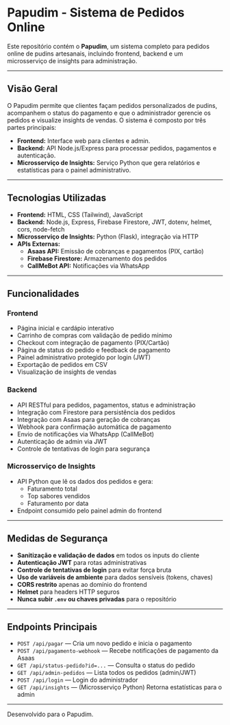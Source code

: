 # Papudim - Sistema de Pedidos Online

Este repositório contém o **Papudim**, um sistema completo para pedidos online de pudins artesanais, incluindo frontend, backend e um microsserviço de insights para administração.

---

## Visão Geral

O Papudim permite que clientes façam pedidos personalizados de pudins, acompanhem o status do pagamento e que o administrador gerencie os pedidos e visualize insights de vendas. O sistema é composto por três partes principais:

- **Frontend:** Interface web para clientes e admin.
- **Backend:** API Node.js/Express para processar pedidos, pagamentos e autenticação.
- **Microsserviço de Insights:** Serviço Python que gera relatórios e estatísticas para o painel administrativo.

---

## Tecnologias Utilizadas

- **Frontend:** HTML, CSS (Tailwind), JavaScript
- **Backend:** Node.js, Express, Firebase Firestore, JWT, dotenv, helmet, cors, node-fetch
- **Microsserviço de Insights:** Python (Flask), integração via HTTP
- **APIs Externas:**
  - **Asaas API:** Emissão de cobranças e pagamentos (PIX, cartão)
  - **Firebase Firestore:** Armazenamento dos pedidos
  - **CallMeBot API:** Notificações via WhatsApp

---

## Funcionalidades

### **Frontend**

- Página inicial e cardápio interativo
- Carrinho de compras com validação de pedido mínimo
- Checkout com integração de pagamento (PIX/Cartão)
- Página de status do pedido e feedback de pagamento
- Painel administrativo protegido por login (JWT)
- Exportação de pedidos em CSV
- Visualização de insights de vendas

### **Backend**

- API RESTful para pedidos, pagamentos, status e administração
- Integração com Firestore para persistência dos pedidos
- Integração com Asaas para geração de cobranças
- Webhook para confirmação automática de pagamento
- Envio de notificações via WhatsApp (CallMeBot)
- Autenticação de admin via JWT
- Controle de tentativas de login para segurança

### **Microsserviço de Insights**

- API Python que lê os dados dos pedidos e gera:
  - Faturamento total
  - Top sabores vendidos
  - Faturamento por data
- Endpoint consumido pelo painel admin do frontend

---

## Medidas de Segurança

- **Sanitização e validação de dados** em todos os inputs do cliente
- **Autenticação JWT** para rotas administrativas
- **Controle de tentativas de login** para evitar força bruta
- **Uso de variáveis de ambiente** para dados sensíveis (tokens, chaves)
- **CORS restrito** apenas ao domínio do frontend
- **Helmet** para headers HTTP seguros
- **Nunca subir `.env` ou chaves privadas** para o repositório

---

## Endpoints Principais

- `POST /api/pagar` — Cria um novo pedido e inicia o pagamento
- `POST /api/pagamento-webhook` — Recebe notificações de pagamento da Asaas
- `GET /api/status-pedido?id=...` — Consulta o status do pedido
- `GET /api/admin-pedidos` — Lista todos os pedidos (admin/JWT)
- `POST /api/login` — Login do administrador
- `GET /api/insights` — (Microsserviço Python) Retorna estatísticas para o admin

---

Desenvolvido para o Papudim.

